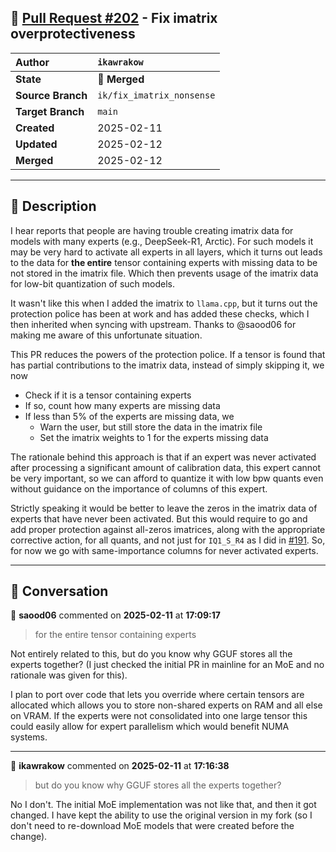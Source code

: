 ## 🔀 [Pull Request #202](https://github.com/ikawrakow/ik_llama.cpp/pull/202) - Fix imatrix overprotectiveness

| **Author** | `ikawrakow` |
| :--- | :--- |
| **State** | 🔀 **Merged** |
| **Source Branch** | `ik/fix_imatrix_nonsense` |
| **Target Branch** | `main` |
| **Created** | 2025-02-11 |
| **Updated** | 2025-02-12 |
| **Merged** | 2025-02-12 |

---

## 📄 Description

I hear reports that people are having trouble creating imatrix data for models with many experts (e.g., DeepSeek-R1, Arctic). For such models it may be very hard to activate all experts in all layers, which it turns out leads to the data for **the entire** tensor containing experts with missing data to be not stored in the imatrix file. Which then prevents usage of the imatrix data for low-bit quantization of such models.

It wasn't like this when I added the imatrix to `llama.cpp`, but it turns out the protection police has been at work and has added these checks, which I then inherited when syncing with upstream. Thanks to @saood06 for making me aware of this unfortunate situation.

This PR reduces the powers of the protection police. If a tensor is found that has partial contributions to the imatrix data, instead of simply skipping it, we now
* Check if it is a tensor containing experts
* If so, count how many experts are missing data
* If less than 5% of the experts are missing data, we
   - Warn the user, but still store the data in the imatrix file
   - Set the imatrix weights to 1 for the experts missing data

The rationale behind this approach is that if an expert was never activated after processing a significant amount of calibration data, this expert cannot be very important, so we can afford to quantize it with low bpw quants even without guidance on the importance of columns of this expert.

Strictly speaking it would be better to leave the zeros in the imatrix data of experts that have never been activated. But this would require to go and add proper protection against all-zeros imatrices, along with the appropriate corrective action, for all quants, and not just for `IQ1_S_R4` as I did in [#191](https://github.com/ikawrakow/ik_llama.cpp/issues/191). So, for now we go with same-importance columns for never activated experts.

---

## 💬 Conversation

👤 **saood06** commented on **2025-02-11** at **17:09:17**

>for the entire tensor containing experts

Not entirely related to this, but do you know why GGUF stores all the experts together? (I just checked the initial PR in mainline for an MoE and no rationale was given for this).

I plan to port over code that lets you override where certain tensors are allocated which allows you to store non-shared experts on RAM and all else on VRAM. If the experts were not consolidated into one large tensor this could easily allow for expert parallelism which would benefit NUMA systems.

---

👤 **ikawrakow** commented on **2025-02-11** at **17:16:38**

> but do you know why GGUF stores all the experts together?

No I don't. The initial MoE implementation was not like that, and then it got changed. I have kept the ability to use the original version in my fork (so I don't need to re-download MoE models that were created before the change).